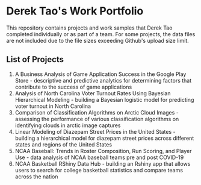 # Derek Tao's Work Portfolio
This repository contains projects and work samples that Derek Tao completed individually or as part of a team. For some projects, the data files are not included due to the file sizes exceeding Github's upload size limit. 

## List of Projects
1. A Business Analysis of Game Application Success in the Google Play Store - descriptive and predictive analytics for determining factors that contribute to the success of game applications
2. Analysis of North Carolina Voter Turnout Rates Using Bayesian Hierarchical Modeling - building a Bayesian logistic model for predicting voter turnout in North Carolina
3. Comparison of Classification Algorithms on Arctic Cloud Images - assessing the performance of various classification algorithms on identifying clouds in arctic image captures
4. Linear Modeling of Diazepam Street Prices in the United States - building a hierarchical model for diazepam street prices across different states and regions of the United States
5. NCAA Baseball: Trends in Roster Composition, Run Scoring, and Player Use - data analysis of NCAA baseball teams pre and post COVID-19
6. NCAA Basketball RShiny Data Hub - building an Rshiny app that allows users to search for college basketball statistics and compare teams across the nation
